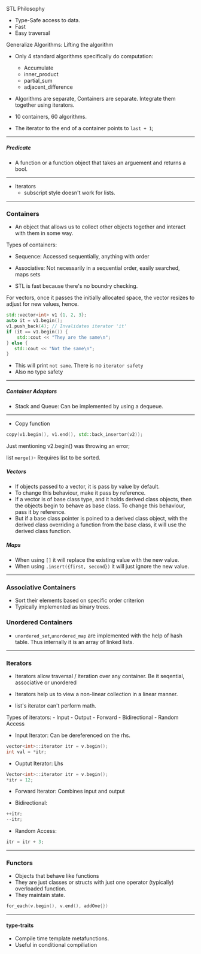 STL Philosophy

- Type-Safe access to data.
- Fast
- Easy traversal

Generalize Algorithms: Lifting the algorithm

- Only 4 standard algorithms specifically do computation:
    - Accumulate
    - inner_product
    - partial_sum
    - adjacent_difference

- Algorithms are separate, Containers are separate. Integrate them together using iterators.

- 10 containers, 60 algorithms.
- The iterator to the end of a container points to `last + 1`;

---

##### Predicate
- A function or a function object that takes an arguement and returns a bool.
---

- Iterators
    - subscript style doesn't work for lists.

---

### Containers

- An object that allows us to collect other objects together and interact with them in some way.

Types of containers:
- Sequence:
    Accessed sequentially, anything with order

- Associative:
    Not necessarily in a sequential order, easily searched, maps sets

- STL is fast because there's no boundry checking.

For vectors, once it passes the initially allocated space, the vector resizes to adjust for new values, hence.
```cpp
std::vector<int> v1 {1, 2, 3};
auto it = v1.begin();
v1.push_back(4); // Invalidates iterator 'it'
if (it == v1.begin()) {
    std::cout << "They are the same\n";
} else {
   std::cout << "Not the same\n";
}
```

- This will print `not same`. There is no `iterator safety`
- Also no type safety

---

##### Container Adaptors

- Stack and Queue: Can be implemented by using a dequeue.
---

- Copy function
```cpp
copy(v1.begin(), v1.end(), std::back_insertor(v2));
```

Just mentioning v2.begin() was throwing an error;

list
`merge()`- Requires list to be sorted.

##### Vectors

- If objects passed to a vector, it is pass by value by default.
- To change this behaviour, make it pass by reference.
- If a vector is of base class type, and it holds derived class objects, then the objects begin to behave as base class. To change this behaviour, pass it by reference.
- But if a base class pointer is poined to a derived class object, with the derived class overriding a function from the base class, it will use the derived class function.

##### Maps

- When using `[]` it will replace the existing value with the new value.
- When using `.insert({first, second})` it will just ignore the new value.

---

### Associative Containers

- Sort their elements based on specific order criterion
- Typically implemented as binary trees.

### Unordered Containers

- `unordered_set`,`unordered_map` are implemented with the help of hash table. Thus internally it is an array of linked lists.

---

### Iterators

- Iterators allow traversal / iteration over any container. Be it seqential, associative or unordered
- Iterators help us to view a non-linear collection in a linear manner.


- list's iterator can't perform math.

Types of iterators:
    - Input
    - Output
    - Forward
    - Bidirectional
    - Random Access

- Input Iterator: Can be dereferenced on the rhs.
```cpp
vector<int>::iterator itr = v.begin();
int val = *itr;
```

- Ouptut Iterator: Lhs
```cpp
Vector<int>::iterator itr = v.begin();
*itr = 12;
```

- Forward Iterator: Combines input and output

- Bidirectional:
```cpp
++itr;
--itr;
```

- Random Access:
```cpp
itr = itr + 3;
```

---

### Functors

- Objects that behave like functions
- They are just classes or structs with just one operator (typically) overloaded function.
- They maintain state.

```cpp
for_each(v.begin(), v.end(), addOne{})
```

---

#### type-traits

- Compile time template metafunctions.
- Useful in conditional compiliation